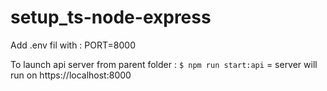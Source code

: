 # setup_ts-node-express

Add .env fil with : PORT=8000

To launch api server from parent folder : `$ npm run start:api` = server will run on https://localhost:8000
